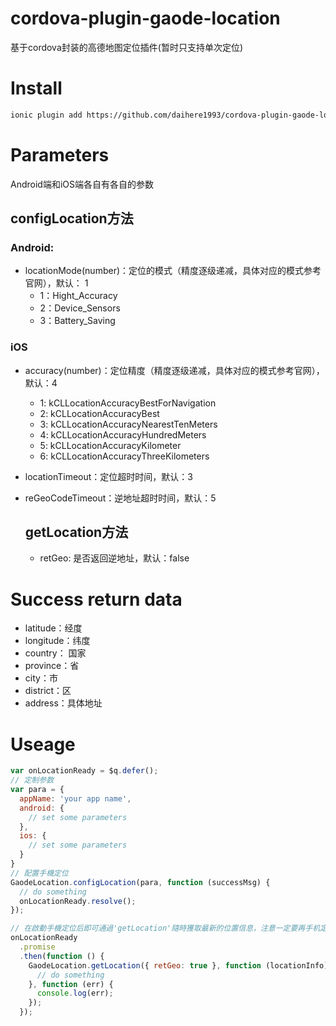 # cordova-plugin-gaode-location

基于cordova封装的高德地图定位插件(暂时只支持单次定位)

# Install

```bash
ionic plugin add https://github.com/daihere1993/cordova-plugin-gaode-location --variable ANDROIDKEY=YOU_ANDROIDKEY --variable IOSKEY=YOU_IOSKEY
```

# Parameters

Android端和iOS端各自有各自的参数

## configLocation方法

### Android:

- locationMode(number)：定位的模式（精度逐级递减，具体对应的模式参考官网），默认： 1
  - 1：Hight_Accuracy
  - 2：Device_Sensors
  - 3：Battery_Saving

### iOS

- accuracy(number)：定位精度（精度逐级递减，具体对应的模式参考官网），默认：4
  - 1: kCLLocationAccuracyBestForNavigation
  - 2: kCLLocationAccuracyBest
  - 3: kCLLocationAccuracyNearestTenMeters
  - 4: kCLLocationAccuracyHundredMeters
  - 5: kCLLocationAccuracyKilometer
  - 6: kCLLocationAccuracyThreeKilometers
- locationTimeout：定位超时时间，默认：3
- reGeoCodeTimeout：逆地址超时时间，默认：5

  ## getLocation方法

  - retGeo: 是否返回逆地址，默认：false

# Success return data

- latitude：经度
- longitude：纬度
- country： 国家
- province：省
- city：市
- district：区
- address：具体地址

# Useage

```Javascript
var onLocationReady = $q.defer();
// 定制参数
var para = {
  appName: 'your app name',
  android: {
    // set some parameters
  },
  ios: {
    // set some parameters
  }
}
// 配置手機定位
GaodeLocation.configLocation(para, function (successMsg) {
  // do something
  onLocationReady.resolve();
});

// 在啟動手機定位后即可通過'getLocation'隨時獲取最新的位置信息，注意一定要再手机定位启动成功之后执行，否则会报错
onLocationReady
  .promise
  .then(function () {
    GaodeLocation.getLocation({ retGeo: true }, function (locationInfo) {
      // do something
    }, function (err) {
      console.log(err);
    });
  });
```
